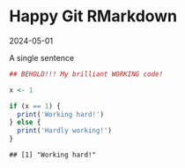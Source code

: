 Happy Git RMarkdown
================
2024-05-01

A single sentence

``` r
## BEHOLD!!! My brilliant WORKING code!

x <- 1

if (x == 1) {
  print('Working hard!')
} else {
  print('Hardly working!')
}
```

    ## [1] "Working hard!"

